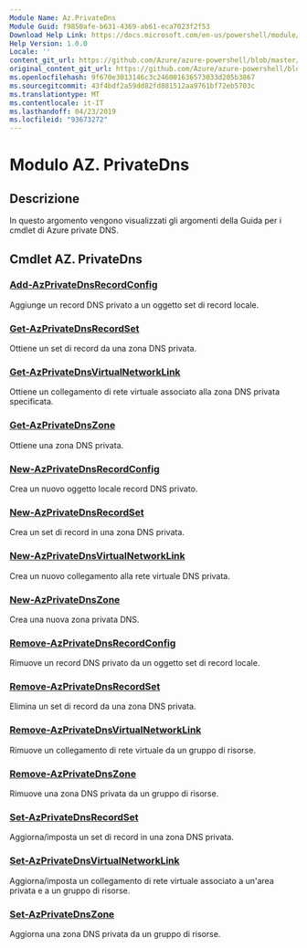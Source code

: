 ```yaml
---
Module Name: Az.PrivateDns
Module Guid: f9850afe-b631-4369-ab61-eca7023f2f53
Download Help Link: https://docs.microsoft.com/en-us/powershell/module/az.privatedns
Help Version: 1.0.0
Locale: ''
content_git_url: https://github.com/Azure/azure-powershell/blob/master/src/PrivateDns/PrivateDns/help/Az.PrivateDNS.md
original_content_git_url: https://github.com/Azure/azure-powershell/blob/master/src/PrivateDns/PrivateDns/help/Az.PrivateDNS.md
ms.openlocfilehash: 9f670e3013146c3c246001636573033d205b3867
ms.sourcegitcommit: 43f4bdf2a59dd82fd881512aa9761bf72eb5703c
ms.translationtype: MT
ms.contentlocale: it-IT
ms.lasthandoff: 04/23/2019
ms.locfileid: "93673272"
---
```

# Modulo AZ. PrivateDns
## Descrizione
In questo argomento vengono visualizzati gli argomenti della Guida per i cmdlet di Azure private DNS.

## Cmdlet AZ. PrivateDns
### [Add-AzPrivateDnsRecordConfig](Add-AzPrivateDnsRecordConfig.md)
Aggiunge un record DNS privato a un oggetto set di record locale.

### [Get-AzPrivateDnsRecordSet](Get-AzPrivateDnsRecordSet.md)
Ottiene un set di record da una zona DNS privata.

### [Get-AzPrivateDnsVirtualNetworkLink](Get-AzPrivateDnsVirtualNetworkLink.md)
Ottiene un collegamento di rete virtuale associato alla zona DNS privata specificata.

### [Get-AzPrivateDnsZone](Get-AzPrivateDnsZone.md)
Ottiene una zona DNS privata.

### [New-AzPrivateDnsRecordConfig](New-AzPrivateDnsRecordConfig.md)
Crea un nuovo oggetto locale record DNS privato.

### [New-AzPrivateDnsRecordSet](New-AzPrivateDnsRecordSet.md)
Crea un set di record in una zona DNS privata.

### [New-AzPrivateDnsVirtualNetworkLink](New-AzPrivateDnsVirtualNetworkLink.md)
Crea un nuovo collegamento alla rete virtuale DNS privata.

### [New-AzPrivateDnsZone](New-AzPrivateDnsZone.md)
Crea una nuova zona privata DNS.

### [Remove-AzPrivateDnsRecordConfig](Remove-AzPrivateDnsRecordConfig.md)
Rimuove un record DNS privato da un oggetto set di record locale.

### [Remove-AzPrivateDnsRecordSet](Remove-AzPrivateDnsRecordSet.md)
Elimina un set di record da una zona DNS privata.

### [Remove-AzPrivateDnsVirtualNetworkLink](Remove-AzPrivateDnsVirtualNetworkLink.md)
Rimuove un collegamento di rete virtuale da un gruppo di risorse.

### [Remove-AzPrivateDnsZone](Remove-AzPrivateDnsZone.md)
Rimuove una zona DNS privata da un gruppo di risorse.

### [Set-AzPrivateDnsRecordSet](Set-AzPrivateDnsRecordSet.md)
Aggiorna/imposta un set di record in una zona DNS privata.

### [Set-AzPrivateDnsVirtualNetworkLink](Set-AzPrivateDnsVirtualNetworkLink.md)
Aggiorna/imposta un collegamento di rete virtuale associato a un'area privata e a un gruppo di risorse.

### [Set-AzPrivateDnsZone](Set-AzPrivateDnsZone.md)
Aggiorna una zona DNS privata da un gruppo di risorse.

